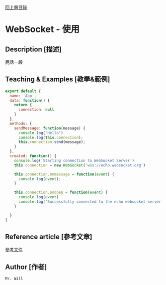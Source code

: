 [回上層目錄](../README.md)

# WebSocket - 使用

## **Description [描述]**
屁話一段

## **Teaching & Examples [教學&範例]**
```js
export default {
  name: 'App',
  data: function() {
    return {
      connection: null
    }
  },
  methods: {
    sendMessage: function(message) {
      console.log("Hello")
      console.log(this.connection);
      this.connection.send(message);
    }
  },
  created: function() {
    console.log('Starting connection to WebSocket Server')
    this.connection = new WebSocket('wss://echo.websocket.org')

    this.connection.onmessage = function(event) {
      console.log(event);
    }

    this.connection.onopen = function(event) {
      console.log(event)
      console.log('Successfully connected to the echo websocket server...')
    }

  }
}
```

## **Reference article [參考文章]**
[參考文件](網址)

## **Author [作者]**
`Mr. Will`
